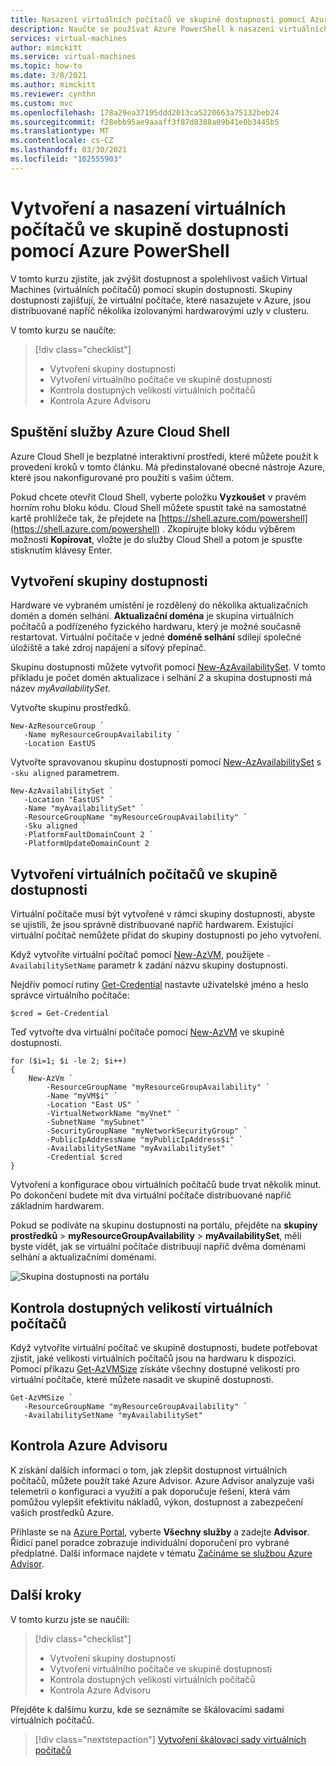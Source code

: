 ```yaml
---
title: Nasazení virtuálních počítačů ve skupině dostupnosti pomocí Azure PowerShell
description: Naučte se používat Azure PowerShell k nasazení virtuálních počítačů s vysokou dostupností do skupin dostupnosti.
services: virtual-machines
author: mimckitt
ms.service: virtual-machines
ms.topic: how-to
ms.date: 3/8/2021
ms.author: mimckitt
ms.reviewer: cynthn
ms.custom: mvc
ms.openlocfilehash: 178a29ea37195ddd2013ca5220663a75132beb24
ms.sourcegitcommit: f28ebb95ae9aaaff3f87d8388a09b41e0b3445b5
ms.translationtype: MT
ms.contentlocale: cs-CZ
ms.lasthandoff: 03/30/2021
ms.locfileid: "102555903"
---
```

# <a name="create-and-deploy-virtual-machines-in-an-availability-set-using-azure-powershell"></a>Vytvoření a nasazení virtuálních počítačů ve skupině dostupnosti pomocí Azure PowerShell

V tomto kurzu zjistíte, jak zvýšit dostupnost a spolehlivost vašich Virtual Machines (virtuálních počítačů) pomocí skupin dostupnosti. Skupiny dostupnosti zajišťují, že virtuální počítače, které nasazujete v Azure, jsou distribuované napříč několika izolovanými hardwarovými uzly v clusteru. 

V tomto kurzu se naučíte:

> [!div class="checklist"]
> * Vytvoření skupiny dostupnosti
> * Vytvoření virtuálního počítače ve skupině dostupnosti
> * Kontrola dostupných velikostí virtuálních počítačů
> * Kontrola Azure Advisoru


## <a name="launch-azure-cloud-shell"></a>Spuštění služby Azure Cloud Shell

Azure Cloud Shell je bezplatné interaktivní prostředí, které můžete použít k provedení kroků v tomto článku. Má předinstalované obecné nástroje Azure, které jsou nakonfigurované pro použití s vaším účtem. 

Pokud chcete otevřít Cloud Shell, vyberte položku **Vyzkoušet** v pravém horním rohu bloku kódu. Cloud Shell můžete spustit také na samostatné kartě prohlížeče tak, že přejdete na [https://shell.azure.com/powershell](https://shell.azure.com/powershell) . Zkopírujte bloky kódu výběrem možnosti **Kopírovat**, vložte je do služby Cloud Shell a potom je spusťte stisknutím klávesy Enter.

## <a name="create-an-availability-set"></a>Vytvoření skupiny dostupnosti

Hardware ve vybraném umístění je rozdělený do několika aktualizačních domén a domén selhání. **Aktualizační doména** je skupina virtuálních počítačů a podřízeného fyzického hardwaru, který je možné současně restartovat. Virtuální počítače v jedné **doméně selhání** sdílejí společné úložiště a také zdroj napájení a síťový přepínač.  

Skupinu dostupnosti můžete vytvořit pomocí [New-AzAvailabilitySet](/powershell/module/az.compute/new-azavailabilityset). V tomto příkladu je počet domén aktualizace i selhání *2* a skupina dostupnosti má název *myAvailabilitySet*.

Vytvořte skupinu prostředků.

```azurepowershell-interactive
New-AzResourceGroup `
   -Name myResourceGroupAvailability `
   -Location EastUS
```

Vytvořte spravovanou skupinu dostupnosti pomocí [New-AzAvailabilitySet](/powershell/module/az.compute/new-azavailabilityset) s `-sku aligned` parametrem.

```azurepowershell-interactive
New-AzAvailabilitySet `
   -Location "EastUS" `
   -Name "myAvailabilitySet" `
   -ResourceGroupName "myResourceGroupAvailability" `
   -Sku aligned `
   -PlatformFaultDomainCount 2 `
   -PlatformUpdateDomainCount 2
```

## <a name="create-vms-inside-an-availability-set"></a>Vytvoření virtuálních počítačů ve skupině dostupnosti
Virtuální počítače musí být vytvořené v rámci skupiny dostupnosti, abyste se ujistili, že jsou správně distribuované napříč hardwarem. Existující virtuální počítač nemůžete přidat do skupiny dostupnosti po jeho vytvoření. 


Když vytvoříte virtuální počítač pomocí [New-AzVM](/powershell/module/az.compute/new-azvm), použijete `-AvailabilitySetName` parametr k zadání názvu skupiny dostupnosti.

Nejdřív pomocí rutiny [Get-Credential](/powershell/module/microsoft.powershell.security/get-credential) nastavte uživatelské jméno a heslo správce virtuálního počítače:

```azurepowershell-interactive
$cred = Get-Credential
```

Teď vytvořte dva virtuální počítače pomocí [New-AzVM](/powershell/module/az.compute/new-azvm) ve skupině dostupnosti.

```azurepowershell-interactive
for ($i=1; $i -le 2; $i++)
{
    New-AzVm `
        -ResourceGroupName "myResourceGroupAvailability" `
        -Name "myVM$i" `
        -Location "East US" `
        -VirtualNetworkName "myVnet" `
        -SubnetName "mySubnet" `
        -SecurityGroupName "myNetworkSecurityGroup" `
        -PublicIpAddressName "myPublicIpAddress$i" `
        -AvailabilitySetName "myAvailabilitySet" `
        -Credential $cred
}
```

Vytvoření a konfigurace obou virtuálních počítačů bude trvat několik minut. Po dokončení budete mít dva virtuální počítače distribuované napříč základním hardwarem. 

Pokud se podíváte na skupinu dostupnosti na portálu, přejděte na **skupiny prostředků**  >  **myResourceGroupAvailability**  >  **myAvailabilitySet**, měli byste vidět, jak se virtuální počítače distribuují napříč dvěma doménami selhání a aktualizačními doménami.

![Skupina dostupnosti na portálu](./media/tutorial-availability-sets/fd-ud.png)

## <a name="check-for-available-vm-sizes"></a>Kontrola dostupných velikostí virtuálních počítačů 

Když vytvoříte virtuální počítač ve skupině dostupnosti, budete potřebovat zjistit, jaké velikosti virtuálních počítačů jsou na hardwaru k dispozici. Pomocí příkazu [Get-AzVMSize](/powershell/module/az.compute/get-azvmsize) získáte všechny dostupné velikosti pro virtuální počítače, které můžete nasadit ve skupině dostupnosti.

```azurepowershell-interactive
Get-AzVMSize `
   -ResourceGroupName "myResourceGroupAvailability" `
   -AvailabilitySetName "myAvailabilitySet"
```

## <a name="check-azure-advisor"></a>Kontrola Azure Advisoru 

K získání dalších informací o tom, jak zlepšit dostupnost virtuálních počítačů, můžete použít také Azure Advisor. Azure Advisor analyzuje vaši telemetrii o konfiguraci a využití a pak doporučuje řešení, která vám pomůžou vylepšit efektivitu nákladů, výkon, dostupnost a zabezpečení vašich prostředků Azure.

Přihlaste se na [Azure Portal](https://portal.azure.com), vyberte **Všechny služby** a zadejte **Advisor**. Řídicí panel poradce zobrazuje individuální doporučení pro vybrané předplatné. Další informace najdete v tématu [Začínáme se službou Azure Advisor](../../advisor/advisor-get-started.md).


## <a name="next-steps"></a>Další kroky

V tomto kurzu jste se naučili:

> [!div class="checklist"]
> * Vytvoření skupiny dostupnosti
> * Vytvoření virtuálního počítače ve skupině dostupnosti
> * Kontrola dostupných velikostí virtuálních počítačů
> * Kontrola Azure Advisoru

Přejděte k dalšímu kurzu, kde se seznámíte se škálovacími sadami virtuálních počítačů.

> [!div class="nextstepaction"]
> [Vytvoření škálovací sady virtuálních počítačů](tutorial-create-vmss.md)
